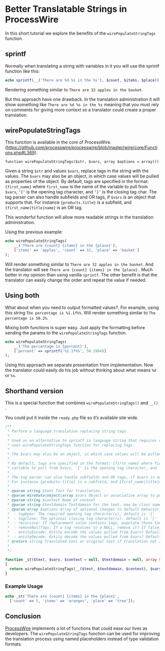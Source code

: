 # Better Translatable Strings in ProcessWire

In this short tutorial we explore the benefits of the `wirePopulateStringTags` function.

## sprintf
Normally when translating a string with variables in it you will use the sprintf function like this:

```php
echo sprintf(__('There are %d %s in the %s'), $count, $items, $place));
```

Rendering something similar to `There are 32 apples in the basket`.

But this approach have one drawback. In the translation administration it will show something like `There are %d %s in the %s` meaning that you must rely on comments for giving more context so a translator could create a proper translation.

## wirePopulateStringTags
This function is available in the core of ProcessWire. (https://github.com/processwire/processwire/blob/master/wire/core/Functions.php#L369).

`function wirePopulateStringTags($str, $vars, array $options = array())`

Given a string `$str` and values `$vars`, replace tags in the string with the values. The `$vars` may also be an object, in which case values will be pulled as properties of the object. By default, tags are specified in the format: `{first_name}` where `first_name` is the name of the variable to pull from `$vars`, `‘{‘` is the opening tag character, and `‘}’` is the closing tag char. The tag parser can also handle subfields and OR tags, if `$vars` is an object that supports that. For instance `{products.title}` is a subfield, and `{first_name|title|name}` is an OR tag.

This wonderful function will allow more readable strings in the translation administration.

Using the previous example:

```php
echo wirePopulateStringTags(
    __('There are {count} {items} in the {place}'),
    ['items' => 'apples', 'count' => 32, 'place' => 'basket']
);
```

Will render something similar to `There are 32 apples in the basket`. And the translator will see `There are {count} {items} in the {place}` . Much better in my opinion than using vanilla `sprintf`. The other benefit is that the translator can easily change the order and repeat the value if needed.

## Using both

What about when you need to output formatted values?. For example, using this string `The percentage is %1.1f%%`. Will render something similar to `The percentage is 50.2%`.

Mixing both functions is super easy. Just apply the formatting before sending the params to the `wirePopulateStringTags` function.

```php
echo wirePopulateStringTags(
    __('The percentage is {percent}'), 
    ['percent' => sprintf('%1.1f%%', 50.1994)]
);
```

Using this approach we separate presentation from implementation. 
Now the translator could easily do his job without thinking about what means `%d` or `%s`.

## Shorthand version
This is a special function that combines `wirePopulateStringTags()` and `__()` . 

You could put it inside the `ready.php` file so it’s available site wide.

```php
/**
 * Perform a language translation replacing string tags.
 * 
 * Used as an alternative to sprintf in language string that requires variables.
 * uses wirePopulateStringTags function for replacing tags.
 *
 * The $vars may also be an object, in which case values will be pulled as properties of the object. 
 *
 * By default, tags are specified in the format: {first_name} where first_name is the name of the
 * variable to pull from $vars, '{' is the opening tag character, and '}' is the closing tag char.
 *
 * The tag parser can also handle subfields and OR tags, if $vars is an object that supports that.
 * For instance {products.title} is a subfield, and {first_name|title|name} is an OR tag. 
 *
 * @param string $text Text for translation.
 * @param WireData|object|array $vars Object or associative array to pull replacement values from.  
 * @param string $context Name of context
 * @param string $textdomain Textdomain for the text, may be class name, filename, or something made up by you. If omitted, a debug backtrace will attempt to determine automatically.
 * @param array $options Array of optional changes to default behavior, including: 
 *  - tagOpen: The required opening tag character(s), default is '{'
 *  - tagClose: The optional closing tag character(s), default is '}'
 *  - recursive: If replacement value contains tags, populate those too? Default=false. 
 *  - removeNullTags: If a tag resolves to a NULL, remove it? If false, tag will remain. Default=true. 
 *  - entityEncode: Entity encode the values pulled from $vars? Default=false. 
 *  - entityDecode: Entity decode the values pulled from $vars? Default=false.
 * @return string Translated text or original text if translation not available.
 *
 */
 
function _st($text, $vars, $context = null, $textdomain = null, array $options = array())
{
  return wirePopulateStringTags(__($text, $textdomain, $context), $vars, $options);
}
```

### Example Usage

```php
echo _st('There are {count} {items} in the {place}', 
  ['count' => 5, 'items' => 'oranges', 'place' => 'tree']);
```

## Conclusion
[ProcessWire](https://processwire.com) implements a lot of functions that could ease our lives as developers. The `wirePopulateStringTags` function can be used for improving the translation process using named placeholders instead of type validation formats.
  
